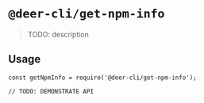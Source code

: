 # `@deer-cli/get-npm-info`

> TODO: description

## Usage

```
const getNpmInfo = require('@deer-cli/get-npm-info');

// TODO: DEMONSTRATE API
```
